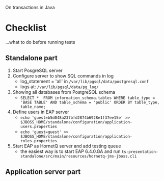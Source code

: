 On transactions in Java


Checklist
=========
...what to do before running tests

Standalone part
---------------
1. Start PosgreSQL server
2. Configure server to show SQL commands in log
   * log_statement = 'all' in `/var/lib/pgsql/data/postgresql.conf` 
   * logs at: `/var/lib/pgsql/data/pg_log/`
3. Showing all databases from PostgreSQL schema
   * `SELECT *  FROM information_schema.tables WHERE table_type = 'BASE TABLE' AND table_schema = 'public' ORDER BY table_type, table_name;`
4. Define users in EAP server
   * `echo 'guest=b5d048a237bfd2874b6928e1f37ee15e' >> $JBOSS_HOME/standalone/configuration/application-users.properties`
   * `echo 'guest=guest' >> $JBOSS_HOME/standalone/configuration/application-roles.properties`
5. Start EAP as HornetQ server and add testing queue
   * the easiest way is to start EAP 6.4.0.GA and run `ts-presentation-standalone/src/main/resources/hornetq-jms-jboss.cli`


Application server part
-----------------------
